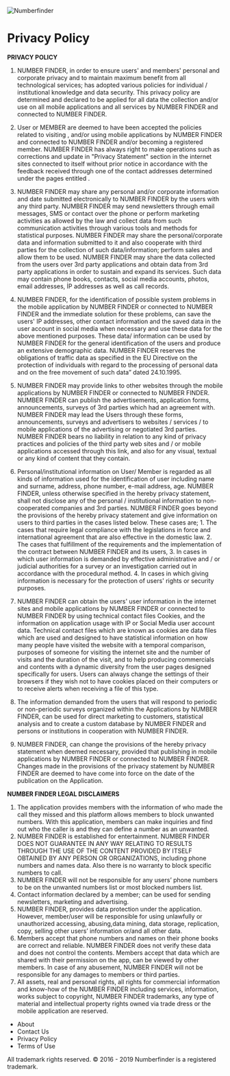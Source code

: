 ![Numberfinder](https://findnumberapp.com/dist/app4/headerv2.jpg)

# Privacy Policy

**PRIVACY POLICY**

  1. NUMBER FINDER, in order to ensure users' and members' personal and corporate privacy and to maintain maximum benefit from all technological services; has adopted various policies for individual / institutional knowledge and data security. This privacy policy are determined and declared to be applied for all data the collection and/or use on all mobile applications and all services by NUMBER FINDER and connected to NUMBER FINDER.
  2. User or MEMBER are deemed to have been accepted the policies related to visiting , and/or using mobile applications by NUMBER FINDER and connected to NUMBER FINDER and/or becoming a registered member. NUMBER FINDER has always right to make operations such as corrections and update in "Privacy Statement" section in the internet sites connected to itself without prior notice in accordance with the feedback received through one of the contact addresses determined under the pages entitled .
  3. NUMBER FINDER may share any personal and/or corporate information and date submitted electronically to NUMBER FINDER by the users with any third party. NUMBER FINDER may send newsletters through email messages, SMS or contact over the phone or perform marketing activities as allowed by the law and collect data from such communication activities through various tools and methods for statistical purposes. NUMBER FINDER may share the personal/corporate data and information submitted to it and also cooperate with third parties for the collection of such data/information; perform sales and allow them to be used. NUMBER FINDER may share the data collected from the users over 3rd party applications and obtain data from 3rd party applications in order to sustain and expand its services. Such data may contain phone books, contacts, social media accounts, photos, email addresses, İP addresses as well as call records.
  4. NUMBER FINDER, for the identification of possible system problems in the mobile application by NUMBER FINDER or connected to NUMBER FINDER and the immediate solution for these problems, can save the users' IP addresses, other contact information and the saved data in the user account in social media when necessary and use these data for the above mentioned purposes. These data/ information can be used by NUMBER FINDER for the general identification of the users and produce an extensive demographic data. NUMBER FINDER reserves the obligations of traffic data as specified in the EU Directive on the protection of individuals with regard to the processing of personal data and on the free movement of such data” dated 24.10.1995.  

  5. NUMBER FINDER may provide links to other websites through the mobile applications by NUMBER FINDER or connected to NUMBER FINDER. NUMBER FINDER can publish the advertisements, application forms, announcements, surveys of 3rd parties which had an agreement with. NUMBER FINDER may lead the Users through these forms, announcements, surveys and advertisers to websites / services / to mobile applications of the advertising or negotiated 3rd parties. NUMBER FINDER bears no liability in relation to any kind of privacy practices and policies of the third party web sites and / or mobile applications accessed through this link, and also for any visual, textual or any kind of content that they contain.
  6. Personal/institutional information on User/ Member is regarded as all kinds of information used for the identification of user including name and surname, address, phone number, e-mail address, age. NUMBER FINDER, unless otherwise specified in the hereby privacy statement, shall not disclose any of the personal / institutional information to non-cooperated companies and 3rd parties. NUMBER FINDER goes beyond the provisions of the hereby privacy statement and give information on users to third parties in the cases listed below. These cases are;
    1. The cases that require legal compliance with the legislations in force and international agreement that are also effective in the domestic law.
    2. The cases that fulfillment of the requirements and the implementation of the contract between NUMBER FINDER and its users,
    3. In cases in which user information is demanded by effective administrative and / or judicial authorities for a survey or an investigation carried out in accordance with the procedural method.
    4. In cases in which giving information is necessary for the protection of users' rights or security purposes.
  7. NUMBER FINDER can obtain the users' user information in the internet sites and mobile applications by NUMBER FINDER or connected to NUMBER FINDER by using technical contact files Cookies, and the information on application usage with IP or Social Media user account data. Technical contact files which are known as cookies are data files which are used and designed to have statistical information on how many people have visited the website with a temporal comparison, purposes of someone for visiting the internet site and the number of visits and the duration of the visit, and to help producing commercials and contents with a dynamic diversity from the user pages designed specifically for users. Users can always change the settings of their browsers if they wish not to have cookies placed on their computers or to receive alerts when receiving a file of this type.
  8. The information demanded from the users that will respond to periodic or non-periodic surveys organized within the Applications by NUMBER FINDER, can be used for direct marketing to customers, statistical analysis and to create a custom database by NUMBER FINDER and persons or institutions in cooperation with NUMBER FINDER.
  9. NUMBER FINDER, can change the provisions of the hereby privacy statement when deemed necessary, provided that publishing in mobile applications by NUMBER FINDER or connected to NUMBER FINDER. Changes made in the provisions of the privacy statement by NUMBER FINDER are deemed to have come into force on the date of the publication on the Application.



 **NUMBER FINDER LEGAL DISCLAIMERS**

  1. The application provides members with the information of who made the call they missed and this platform allows members to block unwanted numbers. With this application, members can make inquiries and find out who the caller is and they can define a number as an unwanted.
  2. NUMBER FINDER is established for entertainment. NUMBER FINDER DOES NOT GUARANTEE IN ANY WAY RELATING TO RESULTS THROUGH THE USE OF THE CONTENT PROVIDED BY ITSELF OBTAINED BY ANY PERSON OR ORGANIZATIONS, including phone numbers and names data. Also there is no warranty to block specific numbers to call.
  3. NUMBER FINDER will not be responsible for any users’ phone numbers to be on the unwanted numbers list or most blocked numbers list.
  4. Contact information declared by a member; can be used for sending newsletters, marketing and advertising.
  5. NUMBER FINDER, provides data protection under the application. However, member/user will be responsible for using unlawfully or unauthorized accessing, abusing,data mining, data storage, replication, copy, selling other users’ information or/and all other data.
  6. Members accept that phone numbers and names on their phone books are correct and reliable. NUMBER FINDER does not verify these data and does not control the contents. Members accept that data which are shared with their permission on the app, can be viewed by other members. In case of any abusement, NUMBER FINDER will not be responsible for any damages to members or third parties.
  7. All assets, real and personal rights, all rights for commercial information and know-how of the NUMBER FINDER including services, information, works subject to copyright, NUMBER FINDER trademarks, any type of material and intellectual property rights owned via trade dress or the mobile application are reserved.

  * About
  * Contact Us
  * Privacy Policy
  * Terms of Use

All trademark rights reserved. © 2016 - 2019 Numberfinder is a registered
trademark.

